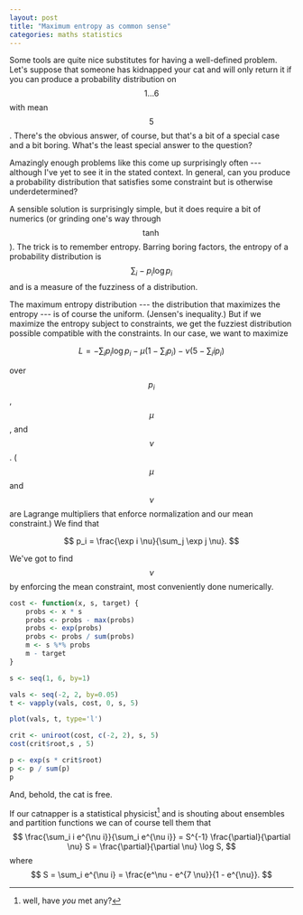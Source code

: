 ```yaml
---
layout: post
title: "Maximum entropy as common sense"
categories: maths statistics
---
```


Some tools are quite nice substitutes for having a well-defined
problem.  Let's suppose that someone has kidnapped your cat and will
only return it if you can produce a probability distribution on
$$1\dots 6$$ with mean $$5$$.  There's the obvious answer, of course,
but that's a bit of a special case and a bit boring.  What's the least
special answer to the question?

Amazingly enough problems like this come up surprisingly often ---
although I've yet to see it in the stated context.  In general, can
you produce a probability distribution that satisfies some constraint
but is otherwise underdetermined?

A sensible solution is surprisingly simple, but it does require a bit
of numerics (or grinding one's way through $$\tanh$$).  The trick is
to remember entropy.  Barring boring factors, the entropy of a
probability distribution is $$ \sum_i -p_i \log p_i $$ and is a
measure of the fuzziness of a distribution.

The maximum entropy distribution --- the distribution that maximizes
the entropy --- is of course the uniform.  (Jensen's inequality.)  But
if we maximize the entropy subject to constraints, we get the fuzziest
distribution possible compatible with the constraints.  In our case,
we want to maximize

$$
L = -\sum_i p_i \log p_i - \mu(1 - \sum_i p_i) - \nu(5 - \sum_i i
p_i)
$$

over $$p_i$$, $$\mu$$, and $$\nu$$.  ($$\mu$$ and $$\nu$$ are Lagrange
multipliers that enforce normalization and our mean constraint.)  We
find that

$$
p_i = \frac{\exp i \nu}{\sum_j \exp j \nu}.
$$

We've got to find $$\nu$$ by enforcing the mean constraint, most
conveniently done numerically.

~~~ R
cost <- function(x, s, target) {
    probs <- x * s
    probs <- probs - max(probs)
    probs <- exp(probs)
    probs <- probs / sum(probs)
    m <- s %*% probs
    m - target
}

s <- seq(1, 6, by=1)

vals <- seq(-2, 2, by=0.05)
t <- vapply(vals, cost, 0, s, 5)

plot(vals, t, type='l')

crit <- uniroot(cost, c(-2, 2), s, 5)
cost(crit$root,s , 5)

p <- exp(s * crit$root)
p <- p / sum(p)
p
~~~

And, behold, the cat is free.

If our catnapper is a statistical physicist[^rudeComment] and is shouting about
ensembles and partition functions we can of course tell them that
$$
\frac{\sum_i i e^{\nu i}}{\sum_i e^{\nu i}} = S^{-1} \frac{\partial}{\partial \nu} S = \frac{\partial}{\partial \nu} \log S,
$$
where
$$
S = \sum_i e^{\nu i} = \frac{e^\nu - e^{7 \nu}}{1 - e^{\nu}}.
$$

[^rudeComment]: well, have *you* met any?